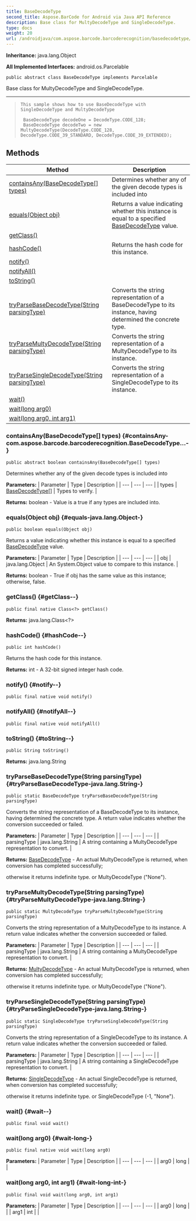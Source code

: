 ```yaml
---
title: BaseDecodeType
second_title: Aspose.BarCode for Android via Java API Reference
description: Base class for MultyDecodeType and SingleDecodeType.
type: docs
weight: 20
url: /androidjava/com.aspose.barcode.barcoderecognition/basedecodetype/
---
```

**Inheritance:**
java.lang.Object

**All Implemented Interfaces:**
android.os.Parcelable
```
public abstract class BaseDecodeType implements Parcelable
```

Base class for MultyDecodeType and SingleDecodeType.

--------------------

> ```
> This sample shows how to use BaseDecodeType with SingleDecodeType and MultyDecodeType
>  
>  BaseDecodeType decodeOne = DecodeType.CODE_128;
>  BaseDecodeType decodeTwo = new MultyDecodeType(DecodeType.CODE_128, DecodeType.CODE_39_STANDARD, DecodeType.CODE_39_EXTENDED);
> ```
## Methods

| Method | Description |
| --- | --- |
| [containsAny(BaseDecodeType[] types)](#containsAny-com.aspose.barcode.barcoderecognition.BaseDecodeType...-) | Determines whether any of the given decode types is included into |
| [equals(Object obj)](#equals-java.lang.Object-) | Returns a value indicating whether this instance is equal to a specified [BaseDecodeType](../../com.aspose.barcode.barcoderecognition/basedecodetype) value. |
| [getClass()](#getClass--) |  |
| [hashCode()](#hashCode--) | Returns the hash code for this instance. |
| [notify()](#notify--) |  |
| [notifyAll()](#notifyAll--) |  |
| [toString()](#toString--) |  |
| [tryParseBaseDecodeType(String parsingType)](#tryParseBaseDecodeType-java.lang.String-) | Converts the string representation of a BaseDecodeType to its instance, having determined the concrete type. |
| [tryParseMultyDecodeType(String parsingType)](#tryParseMultyDecodeType-java.lang.String-) | Converts the string representation of a MultyDecodeType to its instance. |
| [tryParseSingleDecodeType(String parsingType)](#tryParseSingleDecodeType-java.lang.String-) | Converts the string representation of a SingleDecodeType to its instance. |
| [wait()](#wait--) |  |
| [wait(long arg0)](#wait-long-) |  |
| [wait(long arg0, int arg1)](#wait-long-int-) |  |
### containsAny(BaseDecodeType[] types) {#containsAny-com.aspose.barcode.barcoderecognition.BaseDecodeType...-}
```
public abstract boolean containsAny(BaseDecodeType[] types)
```


Determines whether any of the given decode types is included into

**Parameters:**
| Parameter | Type | Description |
| --- | --- | --- |
| types | [BaseDecodeType\[\]](../../com.aspose.barcode.barcoderecognition/basedecodetype) | Types to verify. |

**Returns:**
boolean - Value is a true if any types are included into.
### equals(Object obj) {#equals-java.lang.Object-}
```
public boolean equals(Object obj)
```


Returns a value indicating whether this instance is equal to a specified [BaseDecodeType](../../com.aspose.barcode.barcoderecognition/basedecodetype) value.

**Parameters:**
| Parameter | Type | Description |
| --- | --- | --- |
| obj | java.lang.Object | An System.Object value to compare to this instance. |

**Returns:**
boolean - True if obj has the same value as this instance; otherwise, false.
### getClass() {#getClass--}
```
public final native Class<?> getClass()
```




**Returns:**
java.lang.Class<?>
### hashCode() {#hashCode--}
```
public int hashCode()
```


Returns the hash code for this instance.

**Returns:**
int - A 32-bit signed integer hash code.
### notify() {#notify--}
```
public final native void notify()
```




### notifyAll() {#notifyAll--}
```
public final native void notifyAll()
```




### toString() {#toString--}
```
public String toString()
```




**Returns:**
java.lang.String
### tryParseBaseDecodeType(String parsingType) {#tryParseBaseDecodeType-java.lang.String-}
```
public static BaseDecodeType tryParseBaseDecodeType(String parsingType)
```


Converts the string representation of a BaseDecodeType to its instance, having determined the concrete type. A return value indicates whether the conversion succeeded or failed.

**Parameters:**
| Parameter | Type | Description |
| --- | --- | --- |
| parsingType | java.lang.String | A string containing a MultyDecodeType representation to convert. |

**Returns:**
[BaseDecodeType](../../com.aspose.barcode.barcoderecognition/basedecodetype) - An actual MultyDecodeType is returned, when conversion has completed successfully;

otherwise it returns indefinite type. or MultyDecodeType ("None").
### tryParseMultyDecodeType(String parsingType) {#tryParseMultyDecodeType-java.lang.String-}
```
public static MultyDecodeType tryParseMultyDecodeType(String parsingType)
```


Converts the string representation of a MultyDecodeType to its instance. A return value indicates whether the conversion succeeded or failed.

**Parameters:**
| Parameter | Type | Description |
| --- | --- | --- |
| parsingType | java.lang.String | A string containing a MultyDecodeType representation to convert. |

**Returns:**
[MultyDecodeType](../../com.aspose.barcode.barcoderecognition/multydecodetype) - An actual MultyDecodeType is returned, when conversion has completed successfully;

otherwise it returns indefinite type. or MultyDecodeType ("None").
### tryParseSingleDecodeType(String parsingType) {#tryParseSingleDecodeType-java.lang.String-}
```
public static SingleDecodeType tryParseSingleDecodeType(String parsingType)
```


Converts the string representation of a SingleDecodeType to its instance. A return value indicates whether the conversion succeeded or failed.

**Parameters:**
| Parameter | Type | Description |
| --- | --- | --- |
| parsingType | java.lang.String | A string containing a SingleDecodeType representation to convert. |

**Returns:**
[SingleDecodeType](../../com.aspose.barcode.barcoderecognition/singledecodetype) - An actual SingleDecodeType is returned, when conversion has completed successfully;

otherwise it returns indefinite type. or SingleDecodeType (-1, "None").
### wait() {#wait--}
```
public final void wait()
```




### wait(long arg0) {#wait-long-}
```
public final native void wait(long arg0)
```




**Parameters:**
| Parameter | Type | Description |
| --- | --- | --- |
| arg0 | long |  |

### wait(long arg0, int arg1) {#wait-long-int-}
```
public final void wait(long arg0, int arg1)
```




**Parameters:**
| Parameter | Type | Description |
| --- | --- | --- |
| arg0 | long |  |
| arg1 | int |  |


